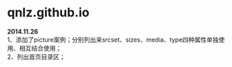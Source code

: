 qnlz.github.io
==============
**2014.11.26**  
1、添加了picture案例；分别列出来srcset、sizes、media、type四种属性单独使用、相互结合使用；  
2、列出首页目录区； 